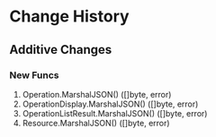 # Change History

## Additive Changes

### New Funcs

1. Operation.MarshalJSON() ([]byte, error)
1. OperationDisplay.MarshalJSON() ([]byte, error)
1. OperationListResult.MarshalJSON() ([]byte, error)
1. Resource.MarshalJSON() ([]byte, error)
